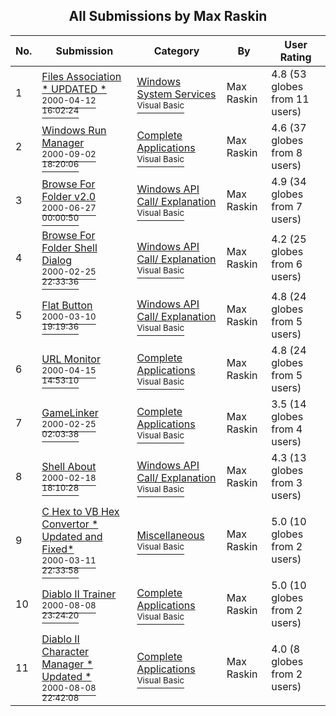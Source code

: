 ﻿<div align="center">

## All Submissions by Max Raskin

</div>

No.  | Submission | Category | By   | User Rating
---- | ---------- | -------- | ---- | -----------
1 | [Files Association \* UPDATED \*<br /><sup>2000-04-12 16:02:24</sup>](https://github.com/Planet-Source-Code/max-raskin-files-association-updated__1-7108) | [Windows System Services<br /><sup>Visual Basic</sup>](../ByCategory/windows-system-services__1-35.md) | Max Raskin | 4.8 (53 globes from 11 users)
2 | [Windows Run Manager<br /><sup>2000-09-02 18:20:06</sup>](https://github.com/Planet-Source-Code/max-raskin-windows-run-manager__1-11188) | [Complete Applications<br /><sup>Visual Basic</sup>](../ByCategory/complete-applications__1-27.md) | Max Raskin | 4.6 (37 globes from 8 users)
3 | [Browse For Folder v2\.0<br /><sup>2000-06-27 00:00:50</sup>](https://github.com/Planet-Source-Code/max-raskin-browse-for-folder-v2-0__1-9290) | [Windows API Call/ Explanation<br /><sup>Visual Basic</sup>](../ByCategory/windows-api-call-explanation__1-39.md) | Max Raskin | 4.9 (34 globes from 7 users)
4 | [Browse For Folder Shell Dialog<br /><sup>2000-02-25 22:33:36</sup>](https://github.com/Planet-Source-Code/max-raskin-browse-for-folder-shell-dialog__1-6260) | [Windows API Call/ Explanation<br /><sup>Visual Basic</sup>](../ByCategory/windows-api-call-explanation__1-39.md) | Max Raskin | 4.2 (25 globes from 6 users)
5 | [Flat Button<br /><sup>2000-03-10 19:19:36</sup>](https://github.com/Planet-Source-Code/max-raskin-flat-button__1-6517) | [Windows API Call/ Explanation<br /><sup>Visual Basic</sup>](../ByCategory/windows-api-call-explanation__1-39.md) | Max Raskin | 4.8 (24 globes from 5 users)
6 | [URL Monitor<br /><sup>2000-04-15 14:53:10</sup>](https://github.com/Planet-Source-Code/max-raskin-url-monitor__1-7291) | [Complete Applications<br /><sup>Visual Basic</sup>](../ByCategory/complete-applications__1-27.md) | Max Raskin | 4.8 (24 globes from 5 users)
7 | [GameLinker<br /><sup>2000-02-25 02:03:38</sup>](https://github.com/Planet-Source-Code/max-raskin-gamelinker__1-6244) | [Complete Applications<br /><sup>Visual Basic</sup>](../ByCategory/complete-applications__1-27.md) | Max Raskin | 3.5 (14 globes from 4 users)
8 | [Shell About<br /><sup>2000-02-18 18:10:28</sup>](https://github.com/Planet-Source-Code/max-raskin-shell-about__1-6124) | [Windows API Call/ Explanation<br /><sup>Visual Basic</sup>](../ByCategory/windows-api-call-explanation__1-39.md) | Max Raskin | 4.3 (13 globes from 3 users)
9 | [C Hex to VB Hex Convertor \* Updated and Fixed\*<br /><sup>2000-03-11 22:33:58</sup>](https://github.com/Planet-Source-Code/max-raskin-c-hex-to-vb-hex-convertor-updated-and-fixed__1-6482) | [Miscellaneous<br /><sup>Visual Basic</sup>](../ByCategory/miscellaneous__1-1.md) | Max Raskin | 5.0 (10 globes from 2 users)
10 | [Diablo II Trainer<br /><sup>2000-08-08 23:24:20</sup>](https://github.com/Planet-Source-Code/max-raskin-diablo-ii-trainer__1-10528) | [Complete Applications<br /><sup>Visual Basic</sup>](../ByCategory/complete-applications__1-27.md) | Max Raskin | 5.0 (10 globes from 2 users)
11 | [Diablo II Character Manager \* Updated \*<br /><sup>2000-08-08 22:42:08</sup>](https://github.com/Planet-Source-Code/max-raskin-diablo-ii-character-manager-updated__1-10288) | [Complete Applications<br /><sup>Visual Basic</sup>](../ByCategory/complete-applications__1-27.md) | Max Raskin | 4.0 (8 globes from 2 users)
